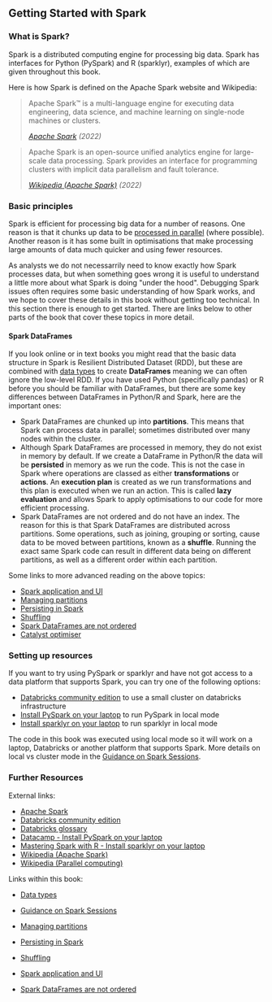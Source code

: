 ## Getting Started with Spark

### What is Spark?

Spark is a distributed computing engine for processing big data. Spark has interfaces for Python (PySpark) and R (sparklyr), examples of which are given throughout this book. 

Here is how Spark is defined on the Apache Spark website and Wikipedia:

> Apache Spark™ is a multi-language engine for executing data engineering, data science, and machine learning on single-node machines or clusters.
>
> *[Apache Spark](https://spark.apache.org/) (2022)*

> Apache Spark is an open-source unified analytics engine for large-scale data processing. Spark provides an interface for programming clusters with implicit data parallelism and fault tolerance.
>
> *[Wikipedia (Apache Spark)](https://en.wikipedia.org/wiki/Apache_Spark) (2022)*

### Basic principles

Spark is efficient for processing big data for a number of reasons. One reason is that it chunks up data to be [processed in parallel](https://en.wikipedia.org/wiki/Parallel_computing) (where possible). Another reason is it has some built in optimisations that make processing large amounts of data much quicker and using fewer resources.

As analysts we do not necessarrily need to know exactly how Spark processes data, but when something goes wrong it is useful to understand a little more about what Spark is doing "under the hood". Debugging Spark issues often requires some basic understanding of how Spark works, and we hope to cover these details in this book without getting too technical. In this section there is enough to get started. There are links below to other parts of the book that cover these topics in more detail.

#### Spark DataFrames

If you look online or in text books you might read that the basic data structure in Spark is Resilient Distributed Dataset (RDD), but these are combined with [data types](data-types) to create **DataFrames** meaning we can often ignore the low-level RDD. If you have used Python (specifically pandas) or R before you should be familiar with DataFrames, but there are some key differences between DataFrames in Python/R and Spark, here are the important ones: 

- Spark DataFrames are chunked up into **partitions**. This means that Spark can process data in parallel; sometimes distributed over many nodes within the cluster.
- Although Spark DataFrames are processed in memory, they do not exist in memory by default. If we create a DataFrame in Python/R the data will be **persisted** in memory as we run the code. This is not the case in Spark where operations are classed as either **transformations** or **actions**. An **execution plan** is created as we run transformations and this plan is executed when we run an action. This is called **lazy evaluation** and allows Spark to apply optimisations to our code for more efficient processing. 
- Spark DataFrames are not ordered and do not have an index. The reason for this is that Spark DataFrames are distributed across partitions. Some operations, such as joining, grouping or sorting, cause data to be moved between partitions, known as a **shuffle**. Running the exact same Spark code can result in different data being on different partitions, as well as a different order within each partition.

Some links to more advanced reading on the above topics:
- [Spark application and UI](../spark-concepts/spark-application-and-ui)
- [Managing partitions](../spark-concepts/partitions)
- [Persisting in Spark](../spark-concepts/persistence)
- [Shuffling](../spark-concepts/shuffling)
- [Spark DataFrames are not ordered](../spark-concepts/df-order)
- [Catalyst optimiser](https://databricks.com/glossary/catalyst-optimizer)


### Setting up resources

If you want to try using PySpark or sparklyr and have not got access to a data platform that supports Spark, you can try one of the following options:

- [Databricks community edition](https://databricks.com/try-databricks) to use a small cluster on databricks infrastructure
- [Install PySpark on your laptop](https://www.datacamp.com/community/tutorials/installation-of-pyspark) to run PySpark in local mode
- [Install sparklyr on your laptop](https://therinspark.com/starting.html) to run sparklyr in local mode

The code in this book was executed using local mode so it will work on a laptop, Databricks or another platform that supports Spark. More details on local vs cluster mode in the [Guidance on Spark Sessions](spark-session-guidance).

### Further Resources

External links:
- [Apache Spark](https://spark.apache.org/)
- [Databricks community edition](https://databricks.com/try-databricks)
- [Databricks glossary](https://databricks.com/glossary)
- [Datacamp - Install PySpark on your laptop](https://www.datacamp.com/community/tutorials/installation-of-pyspark)
- [Mastering Spark with R - Install sparklyr on your laptop](https://therinspark.com/starting.html)
- [Wikipedia (Apache Spark)](https://en.wikipedia.org/wiki/Apache_Spark)
- [Wikipedia (Parallel computing)](https://en.wikipedia.org/wiki/Parallel_computing)
 
Links within this book:
- [Data types](data-types)
- [Guidance on Spark Sessions](spark-session-guidance)
- [Managing partitions](../spark-concepts/partitions)
- [Persisting in Spark](../spark-concepts/persistence)
- [Shuffling](../spark-concepts/shuffling)
- [Spark application and UI](../spark-concepts/spark-application-and-ui)



- [Spark DataFrames are not ordered](../spark-concepts/df-order)
